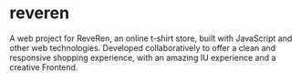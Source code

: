 # reveren
A web project for ReveRen, an online t-shirt store, built with JavaScript and other web technologies. Developed collaboratively to offer a clean and responsive shopping experience, with an amazing IU experience and a creative Frontend.

